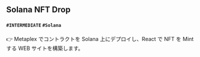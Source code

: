 ## Solana NFT Drop

#### `#INTERMEDIATE` `#Solana` 

👉 Metaplex でコントラクトを Solana 上にデプロイし、React で NFT を Mint する WEB サイトを構築します。
